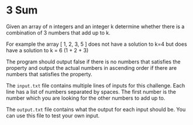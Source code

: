 # 3 Sum

Given an array of n integers and an integer k determine whether there is a combination of 3 numbers that add up to k.

For example the array [ 1, 2, 3, 5 ] does not have a solution to k=4 but does have a solution to k = 6 (1 + 2 + 3)

The program should output false if there is no numbers that satisfies the property and output the actual numbers in ascending order if there are numbers that satisfies the property.

The `input.txt` file contains multiple lines of inputs for this challenge. Each line has a list of numbers separated by spaces. The first number is the number which you are looking for the other numbers to add up to.

The `output.txt` file contains what the output for each input should be. You can use this file to test your own input.
